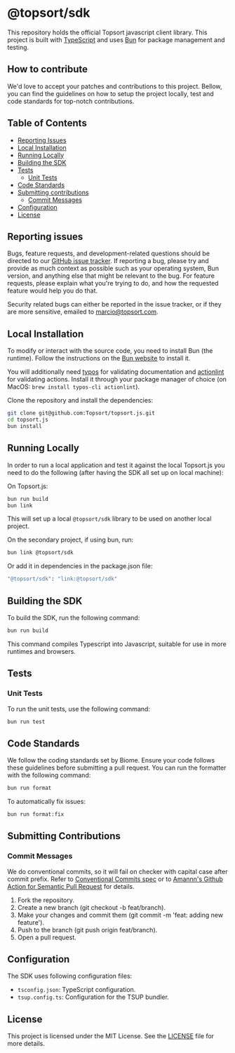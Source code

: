 # @topsort/sdk

This repository holds the official Topsort javascript client library. This project is built with [TypeScript][typescript] and uses [Bun][bun] for package management and testing.

[typescript]: https://www.typescriptlang.org
[bun]: https://bun.sh/

## How to contribute

We'd love to accept your patches and contributions to this project. Bellow, you can find the guidelines on how to setup the project locally, test and code standards for top-notch contributions.

## Table of Contents

- [Reporting Issues](#reporting-issues)
- [Local Installation](#local-installation)
- [Running Locally](#running-locally)
- [Building the SDK](#building-the-sdk)
- [Tests](#tests)
  - [Unit Tests](#unit-tests)
- [Code Standards](#code-standards)
- [Submitting contributions](#submitting-contributions)
  - [Commit Messages](#commit-messages)
- [Configuration](#configuration)
- [License](#license)

## Reporting issues

Bugs, feature requests, and development-related questions should be directed to
our [GitHub issue tracker](https://github.com/Topsort/topsort.js/issues).  If
reporting a bug, please try and provide as much context as possible such as
your operating system, Bun version, and anything else that might be relevant to
the bug. For feature requests, please explain what you're trying to do, and
how the requested feature would help you do that.

Security related bugs can either be reported in the issue tracker, or if they
are more sensitive, emailed to <marcio@topsort.com>.

## Local Installation

To modify or interact with the source code, you need to install Bun (the runtime). Follow the instructions on the [Bun website](https://bun.sh/) to install it.

You will additionally need [typos](https://github.com/crate-ci/typos) for validating documentation and [actionlint](https://github.com/rhysd/actionlint) for validating actions. Install it through your package manager of choice (on MacOS: `brew install typos-cli actionlint`).

Clone the repository and install the dependencies:

```bash
git clone git@github.com:Topsort/topsort.js.git
cd topsort.js
bun install
```

## Running Locally

In order to run a local application and test it against the local Topsort.js you need to do the following (after having the SDK all set up on local machine):

On Topsort.js:

```bash
bun run build
bun link
```

This will set up a local `@topsort/sdk` library to be used on another local project.

On the secondary project, if using bun, run:

```bash
bun link @topsort/sdk
```

Or add it in dependencies in the package.json file:

```bash
"@topsort/sdk": "link:@topsort/sdk"
```

## Building the SDK

To build the SDK, run the following command:

```bash
bun run build
```

This command compiles Typescript into Javascript, suitable for use in more runtimes and browsers.

## Tests

### Unit Tests

To run the unit tests, use the following command:

```bash
bun run test
```

## Code Standards

We follow the coding standards set by Biome. Ensure your code follows these guidelines before submitting a pull request. You can run the formatter with the following command:

```bash
bun run format
```

To automatically fix issues:

```bash
bun run format:fix
```

## Submitting Contributions

### Commit Messages

We do conventional commits, so it will fail on checker with capital case after commit prefix. Refer to [Conventional Commits spec](https://www.conventionalcommits.org/en/v1.0.0/) or to [Amannn's Github Action for Semantic Pull Request](https://github.com/amannn/action-semantic-pull-request) for details.

1. Fork the repository.
2. Create a new branch (git checkout -b feat/branch).
3. Make your changes and commit them (git commit -m 'feat: adding new feature').
4. Push to the branch (git push origin feat/branch).
5. Open a pull request.

## Configuration

The SDK uses following configuration files:
- `tsconfig.json`: TypeScript configuration.
- `tsup.config.ts`: Configuration for the TSUP bundler.

## License
This project is licensed under the MIT License. See the [LICENSE](LICENSE) file for more details.
